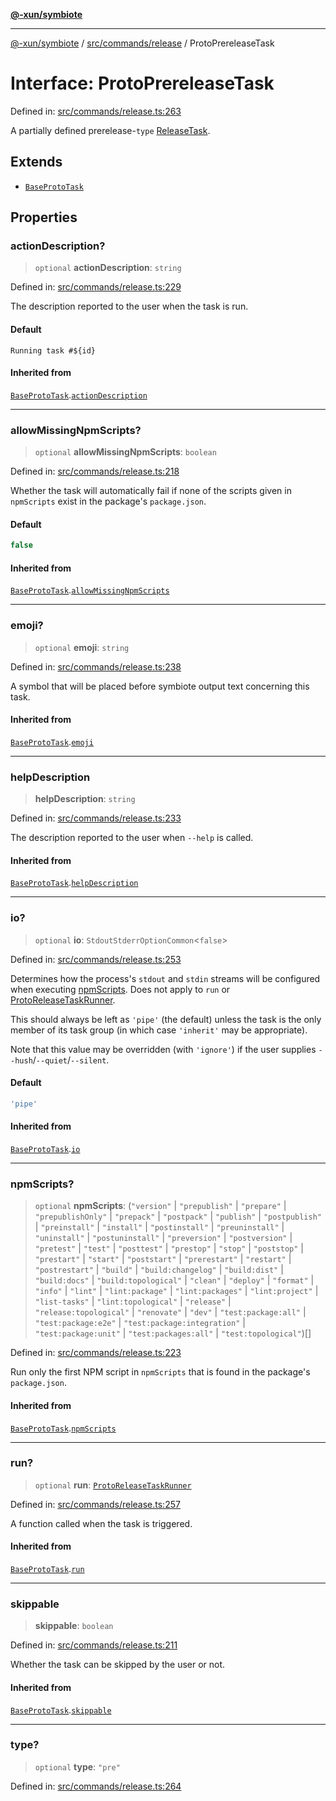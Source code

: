 [**@-xun/symbiote**](../../../../README.md)

***

[@-xun/symbiote](../../../../README.md) / [src/commands/release](../README.md) / ProtoPrereleaseTask

# Interface: ProtoPrereleaseTask

Defined in: [src/commands/release.ts:263](https://github.com/Xunnamius/symbiote/blob/908c431db89704ad2ba40df41a9bf223c568ccfa/src/commands/release.ts#L263)

A partially defined prerelease-`type` [ReleaseTask](../type-aliases/ReleaseTask.md).

## Extends

- [`BaseProtoTask`](BaseProtoTask.md)

## Properties

### actionDescription?

> `optional` **actionDescription**: `string`

Defined in: [src/commands/release.ts:229](https://github.com/Xunnamius/symbiote/blob/908c431db89704ad2ba40df41a9bf223c568ccfa/src/commands/release.ts#L229)

The description reported to the user when the task is run.

#### Default

`Running task #${id}`

#### Inherited from

[`BaseProtoTask`](BaseProtoTask.md).[`actionDescription`](BaseProtoTask.md#actiondescription)

***

### allowMissingNpmScripts?

> `optional` **allowMissingNpmScripts**: `boolean`

Defined in: [src/commands/release.ts:218](https://github.com/Xunnamius/symbiote/blob/908c431db89704ad2ba40df41a9bf223c568ccfa/src/commands/release.ts#L218)

Whether the task will automatically fail if none of the scripts given in
`npmScripts` exist in the package's `package.json`.

#### Default

```ts
false
```

#### Inherited from

[`BaseProtoTask`](BaseProtoTask.md).[`allowMissingNpmScripts`](BaseProtoTask.md#allowmissingnpmscripts)

***

### emoji?

> `optional` **emoji**: `string`

Defined in: [src/commands/release.ts:238](https://github.com/Xunnamius/symbiote/blob/908c431db89704ad2ba40df41a9bf223c568ccfa/src/commands/release.ts#L238)

A symbol that will be placed before symbiote output text concerning this
task.

#### Inherited from

[`BaseProtoTask`](BaseProtoTask.md).[`emoji`](BaseProtoTask.md#emoji)

***

### helpDescription

> **helpDescription**: `string`

Defined in: [src/commands/release.ts:233](https://github.com/Xunnamius/symbiote/blob/908c431db89704ad2ba40df41a9bf223c568ccfa/src/commands/release.ts#L233)

The description reported to the user when `--help` is called.

#### Inherited from

[`BaseProtoTask`](BaseProtoTask.md).[`helpDescription`](BaseProtoTask.md#helpdescription)

***

### io?

> `optional` **io**: `StdoutStderrOptionCommon`\<`false`\>

Defined in: [src/commands/release.ts:253](https://github.com/Xunnamius/symbiote/blob/908c431db89704ad2ba40df41a9bf223c568ccfa/src/commands/release.ts#L253)

Determines how the process's `stdout` and `stdin` streams will be
configured when executing [npmScripts](BaseProtoTask.md#npmscripts). Does not apply to `run` or
[ProtoReleaseTaskRunner](../type-aliases/ProtoReleaseTaskRunner.md).

This should always be left as `'pipe'` (the default) unless the task is the
only member of its task group (in which case `'inherit'` may be
appropriate).

Note that this value may be overridden (with `'ignore'`) if the user
supplies `--hush`/`--quiet`/`--silent`.

#### Default

```ts
'pipe'
```

#### Inherited from

[`BaseProtoTask`](BaseProtoTask.md).[`io`](BaseProtoTask.md#io)

***

### npmScripts?

> `optional` **npmScripts**: (`"version"` \| `"prepublish"` \| `"prepare"` \| `"prepublishOnly"` \| `"prepack"` \| `"postpack"` \| `"publish"` \| `"postpublish"` \| `"preinstall"` \| `"install"` \| `"postinstall"` \| `"preuninstall"` \| `"uninstall"` \| `"postuninstall"` \| `"preversion"` \| `"postversion"` \| `"pretest"` \| `"test"` \| `"posttest"` \| `"prestop"` \| `"stop"` \| `"poststop"` \| `"prestart"` \| `"start"` \| `"poststart"` \| `"prerestart"` \| `"restart"` \| `"postrestart"` \| `"build"` \| `"build:changelog"` \| `"build:dist"` \| `"build:docs"` \| `"build:topological"` \| `"clean"` \| `"deploy"` \| `"format"` \| `"info"` \| `"lint"` \| `"lint:package"` \| `"lint:packages"` \| `"lint:project"` \| `"list-tasks"` \| `"lint:topological"` \| `"release"` \| `"release:topological"` \| `"renovate"` \| `"dev"` \| `"test:package:all"` \| `"test:package:e2e"` \| `"test:package:integration"` \| `"test:package:unit"` \| `"test:packages:all"` \| `"test:topological"`)[]

Defined in: [src/commands/release.ts:223](https://github.com/Xunnamius/symbiote/blob/908c431db89704ad2ba40df41a9bf223c568ccfa/src/commands/release.ts#L223)

Run only the first NPM script in `npmScripts` that is found in the
package's `package.json`.

#### Inherited from

[`BaseProtoTask`](BaseProtoTask.md).[`npmScripts`](BaseProtoTask.md#npmscripts)

***

### run?

> `optional` **run**: [`ProtoReleaseTaskRunner`](../type-aliases/ProtoReleaseTaskRunner.md)

Defined in: [src/commands/release.ts:257](https://github.com/Xunnamius/symbiote/blob/908c431db89704ad2ba40df41a9bf223c568ccfa/src/commands/release.ts#L257)

A function called when the task is triggered.

#### Inherited from

[`BaseProtoTask`](BaseProtoTask.md).[`run`](BaseProtoTask.md#run)

***

### skippable

> **skippable**: `boolean`

Defined in: [src/commands/release.ts:211](https://github.com/Xunnamius/symbiote/blob/908c431db89704ad2ba40df41a9bf223c568ccfa/src/commands/release.ts#L211)

Whether the task can be skipped by the user or not.

#### Inherited from

[`BaseProtoTask`](BaseProtoTask.md).[`skippable`](BaseProtoTask.md#skippable)

***

### type?

> `optional` **type**: `"pre"`

Defined in: [src/commands/release.ts:264](https://github.com/Xunnamius/symbiote/blob/908c431db89704ad2ba40df41a9bf223c568ccfa/src/commands/release.ts#L264)
